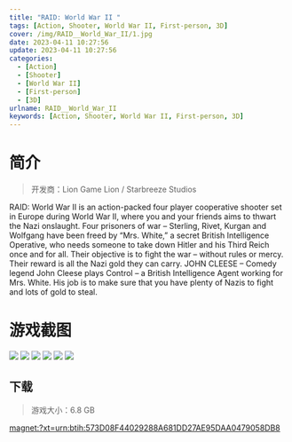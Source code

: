 ```yaml
---
title: "RAID: World War II "
tags: [Action, Shooter, World War II, First-person, 3D]
cover: /img/RAID__World_War_II/1.jpg
date: 2023-04-11 10:27:56
update: 2023-04-11 10:27:56
categories: 
  - [Action]
  - [Shooter]
  - [World War II]
  - [First-person]
  - [3D]
urlname: RAID__World_War_II
keywords: [Action, Shooter, World War II, First-person, 3D]
---
```

# 简介

> 开发商：Lion Game Lion / Starbreeze Studios

RAID: World War II is an action-packed four player cooperative shooter set in Europe during World War II, where you and your friends aims to thwart the Nazi onslaught. Four prisoners of war – Sterling, Rivet, Kurgan and Wolfgang have been freed by “Mrs. White,” a secret British Intelligence Operative, who needs someone to take down Hitler and his Third Reich once and for all. Their objective is to fight the war – without rules or mercy. Their reward is all the Nazi gold they can carry.
JOHN CLEESE – Comedy legend John Cleese plays Control – a British Intelligence Agent working for Mrs. White. His job is to make sure that you have plenty of Nazis to fight and lots of gold to steal.

# 游戏截图

![](/img/RAID__World_War_II/2.jpg)
![](/img/RAID__World_War_II/3.jpg)
![](/img/RAID__World_War_II/4.jpg)
![](/img/RAID__World_War_II/5.jpg)
![](/img/RAID__World_War_II/6.jpg)
![](/img/RAID__World_War_II/7.jpg)


## 下载

> 游戏大小：6.8 GB

[magnet:?xt=urn:btih:573D08F44029288A681DD27AE95DAA0479058DB8](magnet:?xt=urn:btih:573D08F44029288A681DD27AE95DAA0479058DB8)
